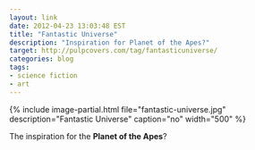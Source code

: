 ```yaml
---
layout: link
date: 2012-04-23 13:03:48 EST
title: "Fantastic Universe"
description: "Inspiration for Planet of the Apes?"
target: http://pulpcovers.com/tag/fantasticuniverse/
categories: blog
tags:
- science fiction
- art
---
```


{% include image-partial.html file="fantastic-universe.jpg" description="Fantastic Universe" caption="no" width="500" %}

The inspiration for the **Planet of the Apes**?
